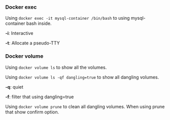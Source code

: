 ### Docker exec ###
Using `docker exec -it mysql-container /bin/bash` to using mysql-container bash inside.

**-i**: Interactive

**-t**: Allocate a pseudo-TTY

### Docker volume ###
Using `docker volume ls` to show all the volumes.

Using `docker volume ls -qf dangling=true` to show all dangling volumes.

**-q**: quiet

**-f**: filter that using dangling=true

Using `docker volume prune` to clean all dangling volumes.
When using prune that show confirm option.
